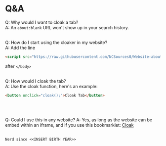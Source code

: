 # Q&A
Q: Why would I want to cloak a tab?  
A: An `about:blank` URL won't show up in your search history.
<br><br>

Q: How do I start using the cloaker in my website?  
A: Add the line
```html
<script src="https://raw.githubusercontent.com/NCSources0/Website-about-blank-Cloaker/main/cloak.js"></script>
```
after `</body>`
<br><br>

Q: How would I cloak the tab?  
A: Use the cloak function, here's an example:
```html
<button onclick="cloak();">Cloak Tab</button>
```
<br><br>

Q: Could I use this in any website?
A: Yes, as long as the website can be embed within an iframe, and if you use this bookmarklet: <a href="javascript:try{let aboutBlank=open();if(!aboutBlank){throw new Error('Failed to open about:blank')}aboutBlank.document.open();aboutBlank.document.write(`<!DOCTYPE html><html lang='en'><head><meta charset='UTF-8'/><meta name='viewport'content='width=device-width,initial-scale=1.0'/></head><body><iframe src='${location.href}'style='position:fixed;width:100vw;height:100vh;left:0;top:0;border:0'></iframe></body></html>`);aboutBlank.document.close();location.replace('http://google.co')}catch(error){console.error(error);alert('Error: '+error.message)}">Cloak</a>
<br><br>

`Nerd since <<INSERT BIRTH YEAR>>`
